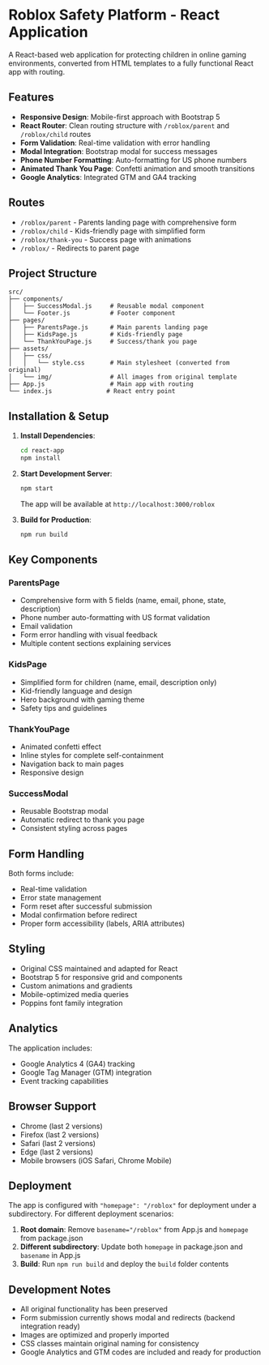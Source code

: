 # Roblox Safety Platform - React Application

A React-based web application for protecting children in online gaming environments, converted from HTML templates to a fully functional React app with routing.

## Features

- **Responsive Design**: Mobile-first approach with Bootstrap 5
- **React Router**: Clean routing structure with `/roblox/parent` and `/roblox/child` routes
- **Form Validation**: Real-time validation with error handling
- **Modal Integration**: Bootstrap modal for success messages
- **Phone Number Formatting**: Auto-formatting for US phone numbers
- **Animated Thank You Page**: Confetti animation and smooth transitions
- **Google Analytics**: Integrated GTM and GA4 tracking

## Routes

- `/roblox/parent` - Parents landing page with comprehensive form
- `/roblox/child` - Kids-friendly page with simplified form
- `/roblox/thank-you` - Success page with animations
- `/roblox/` - Redirects to parent page

## Project Structure

```
src/
├── components/
│   ├── SuccessModal.js     # Reusable modal component
│   └── Footer.js           # Footer component
├── pages/
│   ├── ParentsPage.js      # Main parents landing page
│   ├── KidsPage.js         # Kids-friendly page
│   └── ThankYouPage.js     # Success/thank you page
├── assets/
│   ├── css/
│   │   └── style.css       # Main stylesheet (converted from original)
│   └── img/                # All images from original template
├── App.js                  # Main app with routing
└── index.js               # React entry point
```

## Installation & Setup

1. **Install Dependencies**:
   ```bash
   cd react-app
   npm install
   ```

2. **Start Development Server**:
   ```bash
   npm start
   ```
   The app will be available at `http://localhost:3000/roblox`

3. **Build for Production**:
   ```bash
   npm run build
   ```

## Key Components

### ParentsPage
- Comprehensive form with 5 fields (name, email, phone, state, description)
- Phone number auto-formatting with US format validation
- Email validation
- Form error handling with visual feedback
- Multiple content sections explaining services

### KidsPage
- Simplified form for children (name, email, description only)
- Kid-friendly language and design
- Hero background with gaming theme
- Safety tips and guidelines

### ThankYouPage
- Animated confetti effect
- Inline styles for complete self-containment
- Navigation back to main pages
- Responsive design

### SuccessModal
- Reusable Bootstrap modal
- Automatic redirect to thank you page
- Consistent styling across pages

## Form Handling

Both forms include:
- Real-time validation
- Error state management
- Form reset after successful submission
- Modal confirmation before redirect
- Proper form accessibility (labels, ARIA attributes)

## Styling

- Original CSS maintained and adapted for React
- Bootstrap 5 for responsive grid and components
- Custom animations and gradients
- Mobile-optimized media queries
- Poppins font family integration

## Analytics

The application includes:
- Google Analytics 4 (GA4) tracking
- Google Tag Manager (GTM) integration
- Event tracking capabilities

## Browser Support

- Chrome (last 2 versions)
- Firefox (last 2 versions)
- Safari (last 2 versions)
- Edge (last 2 versions)
- Mobile browsers (iOS Safari, Chrome Mobile)

## Deployment

The app is configured with `"homepage": "/roblox"` for deployment under a subdirectory. For different deployment scenarios:

1. **Root domain**: Remove `basename="/roblox"` from App.js and `homepage` from package.json
2. **Different subdirectory**: Update both `homepage` in package.json and `basename` in App.js
3. **Build**: Run `npm run build` and deploy the `build` folder contents

## Development Notes

- All original functionality has been preserved
- Form submission currently shows modal and redirects (backend integration ready)
- Images are optimized and properly imported
- CSS classes maintain original naming for consistency
- Google Analytics and GTM codes are included and ready for production
